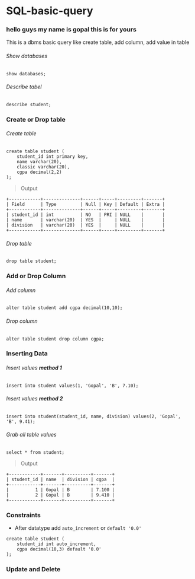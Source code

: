 # SQL-basic-query
### hello guys my name is gopal this is for yours
This is a dbms basic query like create table, add column, add value in table

###### Show databases
```
show databases;
```

###### Describe tabel
```
describe student;
```

### Create or Drop table
###### Create table
```
create table student (
    student_id int primary key,
    name varchar(20),
    classic varchar(20),
    cgpa decimal(2,2)
);
```
>Output
```
+------------+--------------+------+-----+---------+-------+
| Field      | Type         | Null | Key | Default | Extra |
+------------+--------------+------+-----+---------+-------+
| student_id | int          | NO   | PRI | NULL    |       |
| name       | varchar(20)  | YES  |     | NULL    |       |
| division   | varchar(20)  | YES  |     | NULL    |       |
+------------+--------------+------+-----+---------+-------+
```


###### Drop table
```
drop table student;
```

### Add or Drop Column
###### Add column
```
alter table student add cgpa decimal(10,10);
```

###### Drop column
```
alter table student drop column cgpa;
```


### Inserting Data

###### Insert values **_method 1_**
```
insert into student values(1, 'Gopal', 'B', 7.10);
```

###### Insert values **_method 2_**
```
insert into student(student_id, name, division) values(2, 'Gopal', 'B', 9.41);
```

###### Grab all table values
```
select * from student;
```
> Output
```
+------------+-------+----------+-------+
| student_id | name  | division | cgpa  |
+------------+-------+----------+-------+
|          1 | Gopal | B        | 7.100 |
|          2 | Gopal | B        | 9.410 |
+------------+-------+----------+-------+
```


### Constraints
- After datatype add `auto_increment` or `default '0.0'`
```
create table student (
    student_id int auto_increment,
    cgpa decimal(10,3) default '0.0'
);
```

### Update and Delete